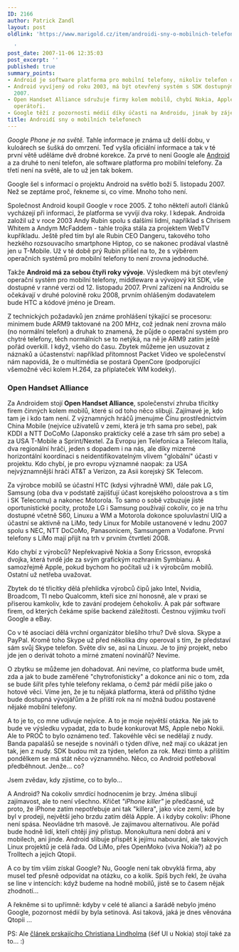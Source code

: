 ```yaml
---
ID: 2166
author: Patrick Zandl
layout: post
oldlink: 'https://www.marigold.cz/item/androidi-sny-o-mobilnich-telefonech

  '
post_date: 2007-11-06 12:35:03
post_excerpt: ''
published: true
summary_points:
- Android je software platforma pro mobilní telefony, nikoliv telefon od Google.
- Android vyvíjený od roku 2003, má být otevřený systém s SDK dostupným 12. listopadu
  2007.
- Open Handset Alliance sdružuje firmy kolem mobilů, chybí Nokia, Apple a někteří
  operátoři.
- Google těží z pozornosti médií díky účasti na Androidu, jinak by zájem byl minimální.
title: Androidí sny o mobilních telefonech
---
```


<em>Google Phone je na světě.</em> Tahle informace je známa už delší dobu, v kuloárech se šušká do omrzení. Teď vyšla oficiální informace a tak v té první větě uděláme dvě drobné korekce. Za prvé to není Google ale <a href="http://www.android.com">Android</a> a za druhé to není telefon, ale software platforma pro mobilní telefony.  Za třetí není na světě, ale to už jen tak bokem. 

Google šel s informací o projektu Android na světlo boží 5. listopadu 2007. Než se zeptáme proč, řekneme si, co víme. Mnoho toho není. 

Společnost Android koupil Google v roce 2005. Z toho někteří autoři článků vycházejí při informaci, že platforma se vyvíjí dva roky. I kdepak. Androida založil už v roce 2003 Andy Rubin spolu s dalšími lidmi, například s Chrisem Whitem a Andym McFaddem - tahle trojka stála za projektem WebTV kupříkladu. Ještě před tím byl ale Rubin CEO Dangeru, takového toho hezkého rozsouvacího smartphone Hiptop, co se nakonec prodával vlastně jen u T-Mobile. Už v té době prý Rubin přišel na to, že s výběrem operačních systémů pro mobilní telefony to není zrovna jednoduché. 

Takže <strong>Android má za sebou čtyři roky vývoje</strong>. Výsledkem má být otevřený operační systém pro mobilní telefony, middleware a vývojový kit SDK, vše dostupné v ranné verzi od 12. listopadu 2007. První zařízení na Androidu se očekávají v druhé polovině roku 2008, prvním ohlášeným dodavatelem bude HTC a kódové jméno je Dream. 
<!--more-->

Z technických požadavků jen známe prohlášení týkající se procesoru: minimem bude ARM9 taktované na 200 MHz, což jednak není zrovna málo (no normální telefon) a druhak to znamená, že půjde o operační systém pro chytré telefony, těch normálních se to netýká, na ně je ARM9 zatím ještě pořád overkill. I když, všeho do času. Zbytek můžeme jen usuzovat z náznaků a účastenství: například přítomnost Packet Video ve společenství nám napovídá, že o multimédia se postará OpenCore (podporující všemožné věci kolem H.264, za příplateček WM kodeky).

<h3>Open Handset Alliance</h3>

Za Androidem stojí <strong>Open Handset Alliance</strong>, společenství zhruba třicítky firem činných kolem mobilů, které si od toho něco slibují. Zajímavé je, kdo tam je i kdo tam není. Z významných hráčů jmenujme Čínu prostřednictvím China Mobile (nejvíce uživatelů v zemi, která je trh sama pro sebe), pak KDDI a NTT DoCoMo (Japonsko prakticky celé a zase trh sám pro sebe) a za USA T-Mobile a Sprint/Nextel. Za Evropu jen Telefonica a Telecom Italia, dva regionální hráči, jeden s dopadem i na nás, ale díky mizerné horizontální koordinaci s neidentifikovatelným vlivem "globální" účasti v projektu. Kdo chybí, je pro evropu významné naopak: za USA nejvýznamnější hráči AT&T a Verizon, za Asii korejský SK Telecom. 

<!--adsense-->

Za výrobce mobilů se účastní HTC (kdysi výhradně WM), dále pak LG, Samsung (oba dva v podstatě zajišťují účast korejského poloostrova a s tím i SK Telecomu) a nakonec Motorola. To samo o sobě vzbuzuje jisté oportunistické pocity, protože LG i Samsung používají cokoliv, co je na trhu dostupné včetně S60, Linuxu a WM a Motorola dokonce spoluvlastní UIQ a účastní se aktivně na LiMo, tedy Linux for Mobile ustanovené v lednu 2007 spolu s NEC, NTT DoCoMo, Panasonicem, Samsungem a Vodafone. První telefony s LiMo mají přijít na trh v prvním čtvrtletí 2008.

Kdo chybí z výrobců? Nepřekvapivě Nokia a Sony Ericsson, evropská dvojka, která tvrdě jde za svým grafickým rozhraním Symbianu. A samozřejmě Apple, pokud bychom ho počítali už i k výrobcům mobilů. Ostatní už netřeba uvažovat. 

Zbytek do té třicítky dělá přehlídka výrobců čipů jako Intel, Nvidia, Broadcom, TI nebo Qualcomm, kteří sice zní honosně, ale v praxi se přiserou kamkoliv, kde to zavání prodejem čehokoliv. A pak pár software firem, od kterých čekáme  spíše backend záležitosti. Čestnou výjimku tvoří Google a eBay. 

Co v té asociaci dělá vrchní organizátor blešího trhu? Dvě slova. Skype a PayPal. Kromě toho Skype už před několika dny operoval s tím, že představí sám svůj Skype telefon. Světe div se, asi na Linuxu. Je to jiný projekt, nebo jde jen o derivát tohoto a mírné zmatení novinářů? Nevíme. 

O zbytku se můžeme jen dohadovat. Ani nevíme, co platforma bude umět, zda a jak to bude zaměřené "chytrofonisticky" a dokonce ani nic o tom, zda se bude šířit přes tyhle telefony reklama, o čemž pár médií píše jako o hotové věci. Víme jen, že je tu nějaká platforma, která od příštího týdne bude dostupná vývojářům a že příští rok na ní možná budou postavené nějaké mobilní telefony. 

A to je to, co mne udivuje nejvíce. A to je moje největší otázka. Ne jak to bude ve výsledku vypadat, zda to bude konkurovat MS, Apple nebo Nokii. Ale to PROČ to bylo oznámeno teď. Takovéhle věci se nedělají z nudy. Banda papalášů se nesejde s novináři o týden dříve, než mají co ukázat jen tak, jen z nudy. SDK budou mít za týden, telefon za rok. Mezi tímto a příštím pondělkem se má stát něco významného. Něco, co Android potřeboval předběhnout. Jenže... co?

Jsem zvědav, kdy zjistíme, co to bylo... 

A Android? Na cokoliv smrdící hodnocením je brzy. Jména slibují zajímavost, ale to není všechno. Křičet <em>"iPhone killer"</em> je předčasné, už proto, že iPhone zatím nepotřebuje ani tak "killera", jako více zemí, kde by byl v prodeji, největší jeho brzdu zatím dělá Apple. A i kdyby cokoliv: iPhone není spása. Neovládne trh masově. Je zajímavou alternativou. Ale pořád bude hodně lidí, kteří chtějí jiný přístup. Monokultura není dobrá ani v mobilech, ani jinde. Android slibuje přispět k jejímu nabourání, ale takových Linux projektů je celá řada. Od LiMo, přes OpenMoko (viva Nokia?) až po Trolltech a jejich Qtopii.  

A co by tím vším získal Google? Nu, Google není tak obvyklá firma, aby musel teď přesně odpovídat na otázku, co a kolik. Spíš bych řekl, že úvaha se line v intencích: když budeme na hodně mobilů, jistě se to časem nějak zhodnotí...

A řekněme si to upřímně: kdyby v celé té alianci a šarádě nebylo jméno Google, pozornost médií by byla setinová. Asi taková, jaká je dnes věnována Qtopii ... 

PS: Ale <a href="http://www.christianlindholm.com/christianlindholm/2007/11/do-androids-dre.html">článek prskajícího Christiana Lindholma</a> (šéf UI u Nokia) stojí také za to... :)